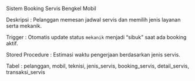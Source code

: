 Sistem Booking Servis Bengkel Mobil

Deskripsi : Pelanggan memesan jadwal servis dan memilih jenis layanan serta mekanik.

Trigger : Otomatis update status `mekanik` menjadi “sibuk” saat ada booking aktif. 

Stored Procedure : Estimasi waktu pengerjaan berdasarkan jenis servis. 

Tabel : pelanggan, mobil, teknisi, jenis_servis, booking_servis, detail_servis, transaksi_servis

